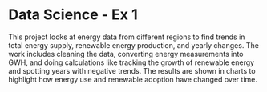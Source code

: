 # Data Science - Ex 1

This project looks at energy data from different regions to find trends in total energy supply, renewable energy production, and yearly changes. The work includes cleaning the data, converting energy measurements into GWH, and doing calculations like tracking the growth of renewable energy and spotting years with negative trends. The results are shown in charts to highlight how energy use and renewable adoption have changed over time.
